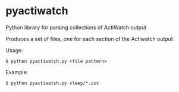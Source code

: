 pyactiwatch
===========

Python library for parsing collections of ActiWatch output

Produces a set of files, one for each section of the Actiwatch output

Usage:
```
$ python pyactiwatch.py <file pattern>
```
Example:
```
$ python pyactiwatch.py sleep/*.csv
```
